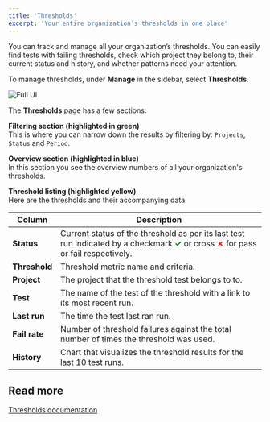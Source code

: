 ```yaml
---
title: 'Thresholds'
excerpt: 'Your entire organization’s thresholds in one place'
---
```


You can track and manage all your organization’s thresholds.
You can easily find tests with failing thresholds, check which project they belong to, their current status and history, and whether patterns need your attention.

To manage thresholds, under **Manage** in the sidebar, select **Thresholds**.

![Full UI](images/Thresholds/full-ui.png)

The **Thresholds** page has a few sections:

**Filtering section (highlighted in green)**<br/>
This is where you can narrow down the results by filtering by: `Projects`, `Status` and `Period`.

**Overview section (highlighted in blue)**<br/>
In this section you see the overview numbers of all your organization's thresholds.

**Threshold listing (highlighted yellow)**<br/>
Here are the thresholds and their accompanying data.

| Column        | Description                                                                                                                                                                                                                       |
| --------------| --------------------------------------------------------------------------------------------------------------------------------------------------------------------------------------------------------------------------------- |
| **Status**    | Current status of the threshold as per its last test run indicated by a checkmark <span style="color:green; font-weight:bold">✓</span> or cross <span style="color:red; font-weight:bold">✗</span> for pass or fail respectively. |
| **Threshold** | Threshold metric name and criteria.                                                                                                                                                                                               |
| **Project**   | The project that the threshold test belongs to to.                                                                                                                                                                               |
| **Test**      | The name of the test of the threshold with a link to its most recent run.                                                                                                                                                         |
| **Last run**  | The time the test last ran run.                                                                                                                                                                                                  |
| **Fail rate** | Number of threshold failures against the total number of times the threshold was used.                                                                                                                                  |
| **History**   | Chart that visualizes the threshold results for the last 10 test runs.                                                                                                                                                    |

## Read more

[Thresholds documentation](/using-k6/thresholds/)
